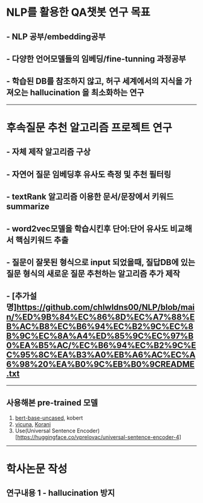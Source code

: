 # NLP를 활용한 QA챗봇 연구 목표
## - NLP 공부/embedding공부   
## - 다양한 언어모델들의 임베딩/fine-tunning 과정공부
## - 학습된 DB를 참조하지 않고, 허구 세계에서의 지식을 가져오는 hallucination 을 최소화하는 연구  
----------
# 후속질문 추천 알고리즘 프로젝트 연구
## - 자체 제작 알고리즘 구상
## - 자연어 질문 임베딩후 유사도 측정 및 추천 필터링  
## - textRank 알고리즘 이용한 문서/문장에서 키워드 summarize  
## - word2vec모델을 학습시킨후 단어:단어 유사도 비교해서 핵심키워드 추출 
## - 질문이 잘못된 형식으로 input 되었을때, 질답DB에 있는 질문 형식의 새로운 질문 추천하는 알고리즘 추가 제작 
## - [추가설명]https://github.com/chlwldns00/NLP/blob/main/%ED%9B%84%EC%86%8D%EC%A7%88%EB%AC%B8%EC%B6%94%EC%B2%9C%EC%8B%9C%EC%8A%A4%ED%85%9C%EC%97%B0%EA%B5%AC/%EC%B6%94%EC%B2%9C%EC%95%8C%EA%B3%A0%EB%A6%AC%EC%A6%98%20%EA%B0%9C%EB%B0%9CREADME.txt
-----------------
## 사용해본 pre-trained 모델
1. [bert-base-uncased](https://huggingface.co/bert-base-uncased), kobert
2. [vicuna](https://huggingface.co/lmsys/vicuna-13b-v1.5-16k), [Korani](https://huggingface.co/KRAFTON/KORani-v3-13B)
3. Use(Universal Sentence Encoder)[https://huggingface.co/vprelovac/universal-sentence-encoder-4]  
-------------------
# 학사논문 작성 
## 연구내용 1 - hallucination 방지 

